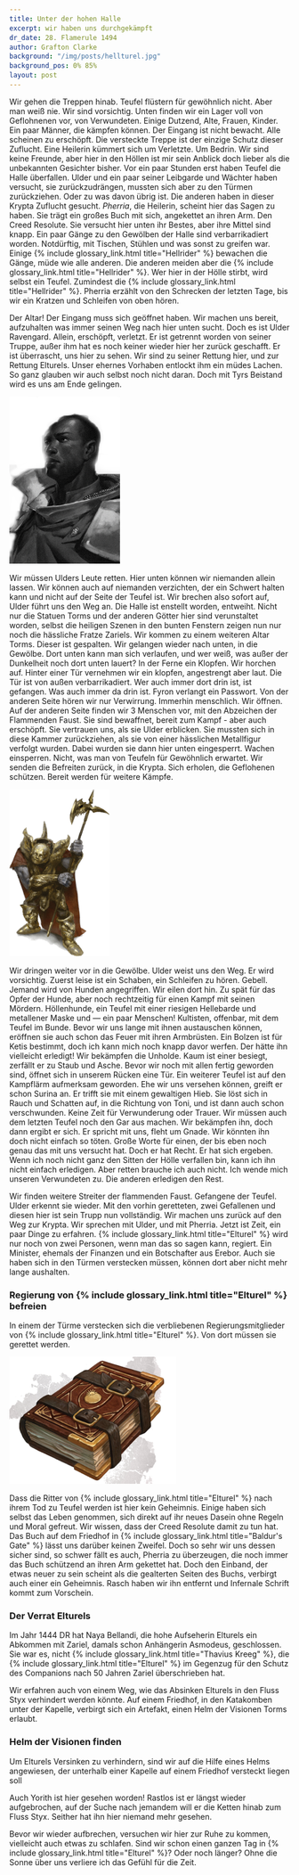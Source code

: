 ```yaml
---
title: Unter der hohen Halle
excerpt: wir haben uns durchgekämpft
dr_date: 28. Flamerule 1494
author: Grafton Clarke
background: "/img/posts/hellturel.jpg"
background_pos: 0% 85%
layout: post
---
```


Wir gehen die Treppen hinab. Teufel flüstern für gewöhnlich nicht. Aber man
weiß nie. Wir sind vorsichtig. Unten finden wir ein Lager voll von Geflohnenen
vor, von Verwundeten. Einige Dutzend, Alte, Frauen, Kinder. Ein paar Männer,
die kämpfen können. Der Eingang ist nicht bewacht. Alle scheinen zu erschöpft.
Die versteckte Treppe ist der einzige Schutz dieser Zuflucht. Eine Heilerin
kümmert sich um Verletzte. Um Bedrin. Wir sind keine Freunde, aber hier in den
Höllen ist mir sein Anblick doch lieber als die unbekannten Gesichter bisher.
Vor ein paar Stunden erst haben Teufel die Halle überfallen. Ulder und ein paar
seiner Leibgarde und Wächter haben versucht, sie zurückzudrängen, mussten sich
aber zu den Türmen zurückziehen. Oder zu was davon übrig ist. Die anderen haben
in dieser Krypta Zuflucht gesucht. *Pherria*, die Heilerin, scheint hier das
Sagen zu haben. Sie trägt ein großes Buch mit sich, angekettet an ihren Arm.
Den Creed Resolute. Sie versucht hier unten ihr Bestes, aber ihre Mittel sind
knapp. Ein paar Gänge zu den Gewölben der Halle sind verbarrikadiert worden.
Notdürftig, mit Tischen, Stühlen und was sonst zu greifen war. Einige {% include glossary_link.html title="Hellrider" %}
bewachen die Gänge, müde wie alle anderen. Die anderen meiden aber die
{% include glossary_link.html title="Hellrider" %}. Wer hier in der Hölle stirbt, wird selbst ein Teufel. Zumindest die
{% include glossary_link.html title="Hellrider" %}. Pherria erzählt von den Schrecken der letzten Tage, bis wir ein
Kratzen und Schleifen von oben hören.

Der Altar! Der Eingang muss sich geöffnet haben. Wir machen uns bereit,
aufzuhalten was immer seinen Weg nach hier unten sucht. Doch es ist Ulder
Ravengard. Allein, erschöpft, verletzt. Er ist getrennt worden von seiner
Truppe, außer ihm hat es noch keiner wieder hier her zurück geschafft. Er ist
überrascht, uns hier zu sehen. Wir sind zu seiner Rettung hier, und zur Rettung
Elturels. Unser ehernes Vorhaben entlockt ihm ein müdes Lachen. So ganz glauben
wir auch selbst noch nicht daran. Doch mit Tyrs Beistand wird es uns am Ende
gelingen.

![{% include glossary_link.html title="Ulder Ravengard" %}](/img/posts/ulder_ravengard_bw.png)

Wir müssen Ulders Leute retten. Hier unten können wir niemanden allein lassen.
Wir können auch auf niemanden verzichten, der ein Schwert halten kann und nicht
auf der Seite der Teufel ist. Wir brechen also sofort auf, Ulder führt uns den
Weg an. Die Halle ist enstellt worden, entweiht. Nicht nur die Statuen Torms
und der anderen Götter hier sind verunstaltet worden, selbst die heiligen
Szenen in den bunten Fenstern zeigen nun nur noch die hässliche Fratze Zariels.
Wir kommen zu einem weiteren Altar Torms. Dieser ist gespalten. Wir gelangen
wieder nach unten, in die Gewölbe. Dort unten kann man sich verlaufen, und wer
weiß, was außer der Dunkelheit noch dort unten lauert? In der Ferne ein
Klopfen. Wir horchen auf. Hinter einer Tür vernehmen wir ein klopfen,
angestrengt aber laut. Die Tür ist von außen verbarrikadiert. Wer auch immer
dort drin ist, ist gefangen. Was auch immer da drin ist. Fyron verlangt ein
Passwort. Von der anderen Seite hören wir nur Verwirrung. Immerhin menschlich.
Wir öffnen. Auf der anderen Seite finden wir 3 Menschen vor, mit den Abzeichen
der Flammenden Faust. Sie sind bewaffnet, bereit zum Kampf - aber auch erschöpft.
Sie vertrauen uns, als sie Ulder erblicken. Sie mussten sich in diese Kammer
zurückziehen, als sie von einer hässlichen Metallfigur verfolgt wurden. Dabei
wurden sie dann hier unten eingesperrt. Wachen einsperren. Nicht, was man von
Teufeln für Gewöhnlich erwartet. Wir senden die Befreiten zurück, in die Krypta.
Sich erholen, die Geflohenen schützen. Bereit werden für weitere Kämpfe. 

![Merregon](/img/posts/merregon.png)

Wir dringen weiter vor in die Gewölbe. Ulder weist uns den Weg. Er wird
vorsichtig. Zuerst leise ist ein Schaben, ein Schleifen zu hören. Gebell.
Jemand wird von Hunden angegriffen. Wir eilen dort hin. Zu spät für das Opfer
der Hunde, aber noch rechtzeitig für einen Kampf mit seinen Mördern.
Höllenhunde, ein Teufel mit einer riesigen Hellebarde und metallener Maske und
— ein paar Menschen! Kultisten, offenbar, mit dem Teufel im Bunde. Bevor wir uns
lange mit ihnen austauschen können, eröffnen sie auch schon das Feuer mit ihren
Armbrüsten. Ein Bolzen ist für Ketis bestimmt, doch ich kann mich noch knapp
davor werfen. Der hätte ihn vielleicht erledigt! Wir bekämpfen die Unholde. Kaum
ist einer besiegt, zerfällt er zu Staub und Asche. Bevor wir noch mit allen
fertig geworden sind, öffnet sich in unserem Rücken eine Tür. Ein weiterer Teufel
ist auf den Kampflärm aufmerksam geworden. Ehe wir uns versehen können, greift
er schon Surina an. Er trifft sie mit einem gewaltigen Hieb. Sie löst sich in
Rauch und Schatten auf, in die Richtung von Toni, und ist dann auch schon
verschwunden. Keine Zeit für Verwunderung oder Trauer. Wir müssen auch dem
letzten Teufel noch den Gar aus machen. Wir bekämpfen ihn, doch dann ergibt er
sich. Er spricht mit uns, fleht um Gnade. Wir könnten ihn doch nicht einfach so
töten. Große Worte für einen, der bis eben noch genau das mit uns versucht hat.
Doch er hat Recht. Er hat sich ergeben. Wenn ich noch nicht ganz den Sitten der
Hölle verfallen bin, kann ich ihn nicht einfach erledigen. Aber retten brauche
ich auch nicht. Ich wende mich unseren Verwundeten zu. Die anderen erledigen
den Rest.

Wir finden weitere Streiter der flammenden Faust. Gefangene der Teufel. Ulder
erkennt sie wieder. Mit den vorhin geretteten, zwei Gefallenen und diesen hier
ist sein Trupp nun vollständig. Wir machen uns zurück auf den Weg zur Krypta.
Wir sprechen mit Ulder, und mit Pherria. Jetzt ist Zeit, ein paar Dinge zu
erfahren. {% include glossary_link.html title="Elturel" %} wird nur noch von zwei Personen, wenn man das so sagen kann,
regiert. Ein Minister, ehemals der Finanzen und ein Botschafter aus Erebor. Auch
sie haben sich in den Türmen verstecken müssen, können dort aber nicht mehr lange
aushalten.

<div class="infobox quest">
  <h3>Regierung von {% include glossary_link.html title="Elturel" %} befreien</h3>
  <p>In einem der Türme verstecken sich die verbliebenen Regierungsmitglieder
     von {% include glossary_link.html title="Elturel" %}. Von dort müssen sie gerettet werden.
  </p>
</div>


![Creed Resolute](/img/posts/creed_resolute.png)

Dass die Ritter von {% include glossary_link.html title="Elturel" %} nach ihrem Tod zu Teufel werden ist hier kein
Geheimnis. Einige haben sich selbst das Leben genommen, sich direkt auf ihr
neues Dasein ohne Regeln und Moral gefreut. Wir wissen, dass der Creed Resolute
damit zu tun hat. Das Buch auf dem Friedhof in {% include glossary_link.html title="Baldur's Gate" %} lässt uns darüber
keinen Zweifel. Doch so sehr wir uns dessen sicher sind, so schwer fällt es
auch, Pherria zu überzeugen, die noch immer das Buch schützend an ihren Arm
gekettet hat. Doch den Einband, der etwas neuer zu sein scheint als die gealterten
Seiten des Buchs, verbirgt auch einer ein Geheimnis. Rasch haben wir ihn entfernt
und Infernale Schrift kommt zum Vorschein.

<div class="infobox hint">
  <h3>Der Verrat Elturels</h3>
  <p>Im Jahr 1444 DR hat Naya Bellandi, die hohe Aufseherin Elturels ein
  Abkommen mit Zariel, damals schon Anhängerin Asmodeus, geschlossen. Sie war
  es, nicht {% include glossary_link.html title="Thavius Kreeg" %}, die {% include glossary_link.html title="Elturel" %} im Gegenzug für den Schutz des
  Companions nach 50 Jahren Zariel überschrieben hat.</p>
</div>

Wir erfahren auch von einem Weg, wie das Absinken Elturels in den Fluss Styx
verhindert werden könnte. Auf einem Friedhof, in den Katakomben unter der
Kapelle, verbirgt sich ein Artefakt, einen Helm der Visionen Torms erlaubt.

<div class="infobox quest">
  <h3>Helm der Visionen finden</h3>
  <p>Um Elturels Versinken zu verhindern, sind wir auf die Hilfe eines Helms
  angewiesen, der unterhalb einer Kapelle auf einem Friedhof versteckt liegen
  soll</p>
</div>

Auch Yorith ist hier gesehen worden! Rastlos ist er längst wieder aufgebrochen,
auf der Suche nach jemandem will er die Ketten hinab zum Fluss Styx. Seither
hat ihn hier niemand mehr gesehen.

Bevor wir wieder aufbrechen, versuchen wir hier zur Ruhe zu kommen, vielleicht
auch etwas zu schlafen. Sind wir schon einen ganzen Tag in {% include glossary_link.html title="Elturel" %}? Oder noch
länger? Ohne die Sonne über uns verliere ich das Gefühl für die Zeit.
